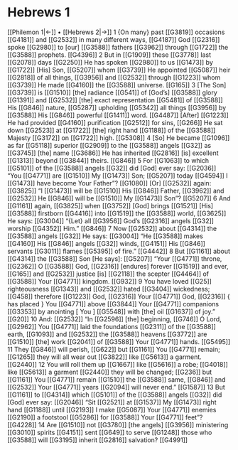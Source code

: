 # Hebrews 1
[[Philemon 1|←]] • [[Hebrews 2|→]]
1 {On many} past [[G3819]] occasions [[G4181]] and [[G2532]] in many different ways, [[G4187]] God [[G2316]] spoke [[G2980]] to [our] [[G3588]] fathers [[G3962]] through [[G1722]] the [[G3588]] prophets. [[G4396]] 
2 But in [[G1909]] these [[G3778]] last [[G2078]] days [[G2250]] He has spoken [[G2980]] to us [[G1473]] by [[G1722]] [His] Son, [[G5207]] whom [[G3739]] He appointed [[G5087]] heir [[G2818]] of all things, [[G3956]] and [[G2532]] through [[G1223]] whom [[G3739]] He made [[G4160]] the [[G3588]] universe. [[G165]] 
3 [The Son] [[G3739]] is [[G1510]] [the] radiance [[G541]] of [God’s] [[G3588]] glory [[G1391]] and [[G2532]] [the] exact representation [[G5481]] of [[G3588]] His [[G846]] nature, [[G5287]] upholding [[G5342]] all things [[G3956]] by [[G3588]] His [[G846]] powerful [[G1411]] word. [[G4487]] [After] [[G1223]] He had provided [[G4160]] purification [[G2512]] for sins, [[G266]] He sat down [[G2523]] at [[G1722]] [the] right hand [[G1188]] of the [[G3588]] Majesty [[G3172]] on [[G1722]] high. [[G5308]] 
4 [So] He became [[G1096]] as far [[G5118]] superior [[G2909]] to the [[G3588]] angels [[G32]] as [[G3745]] [the] name [[G3686]] He has inherited [[G2816]] [is] excellent [[G1313]] beyond [[G3844]] theirs. [[G846]] 
5 For [[G1063]] to which [[G5101]] of the [[G3588]] angels [[G32]] did [God] ever say: [[G2036]] “You [[G4771]] are [[G1510]] My [[G1473]] Son; [[G5207]] today [[G4594]] I [[G1473]] have become Your Father”? [[G1080]] [Or] [[G2532]] again: [[G3825]] “I [[G1473]] will be [[G1510]] His [[G846]] Father, [[G3962]] and [[G2532]] He [[G846]] will be [[G1510]] My [[G1473]] Son”? [[G5207]] 
6 And [[G1161]] again, [[G3825]] when [[G3752]] [God] brings [[G1521]] [His] [[G3588]] firstborn [[G4416]] into [[G1519]] the [[G3588]] world, [[G3625]] He says: [[G3004]] “{Let} all [[G3956]] God’s [[G2316]] angels [[G32]] worship [[G4352]] Him.” [[G846]] 
7 Now [[G2532]] about [[G4314]] the [[G3588]] angels [[G32]] He says: [[G3004]] “He [[G3588]] makes [[G4160]] His [[G846]] angels [[G32]] winds, [[G4151]] His [[G846]] servants [[G3011]] flames [[G5395]] of fire.” [[G4442]] 
8 But [[G1161]] about [[G4314]] the [[G3588]] Son [He says]: [[G5207]] “Your [[G4771]] throne, [[G2362]] O [[G3588]] God, [[G2316]] [endures] forever [[G1519]] and ever, [[G165]] and [[G2532]] justice [is] [[G2118]] the scepter [[G4464]] of [[G3588]] Your [[G4771]] kingdom. [[G932]] 
9 You have loved [[G25]] righteousness [[G1343]] and [[G2532]] hated [[G3404]] wickedness; [[G458]] therefore [[G1223]] God, [[G2316]] Your [[G4771]] God, [[G2316]] { has placed } You [[G4771]] above [[G3844]] Your [[G4771]] companions [[G3353]] by anointing [ You ] [[G5548]] with [the] oil [[G1637]] of joy.” [[G20]] 
10 And: [[G2532]] “In [[G2596]] [the] beginning, [[G746]] O Lord, [[G2962]] You [[G4771]] laid the foundations [[G2311]] of the [[G3588]] earth, [[G1093]] and [[G2532]] the [[G3588]] heavens [[G3772]] are [[G1510]] [the] work [[G2041]] of [[G3588]] Your [[G4771]] hands. [[G5495]] 
11 They [[G846]] will perish, [[G622]] but [[G1161]] You [[G4771]] remain; [[G1265]] they will all wear out [[G3822]] like [[G5613]] a garment. [[G2440]] 
12 You will roll them up [[G1667]] like [[G5616]] a robe; [[G4018]] like [[G5613]] a garment [[G2440]] they will be changed; [[G236]] but [[G1161]] You [[G4771]] remain [[G1510]] the [[G3588]] same, [[G846]] and [[G2532]] Your [[G4771]] years [[G2094]] will never end.” [[G1587]] 
13 But [[G1161]] to [[G4314]] which [[G5101]] of the [[G3588]] angels [[G32]] did [God] ever say: [[G2046]] “Sit [[G2521]] at [[G1537]] My [[G1473]] right hand [[G1188]] until [[G2193]] I make [[G5087]] Your [[G4771]] enemies [[G2190]] a footstool [[G5286]] for [[G3588]] Your [[G4771]] feet”? [[G4228]] 
14 Are [[G1510]] not [[G3780]] [the angels] [[G3956]] ministering [[G3010]] spirits [[G4151]] sent [[G649]] to serve [[G1248]] those who [[G3588]] will [[G3195]] inherit [[G2816]] salvation? [[G4991]] 
